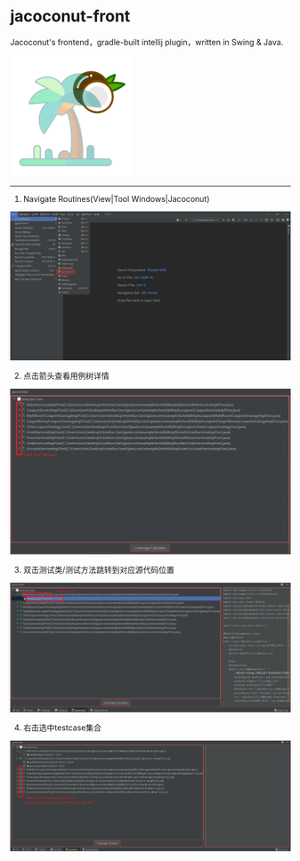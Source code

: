 # jacoconut-front
Jacoconut's frontend，gradle-built intellij plugin，written in Swing &amp; Java.

![](./public/logo2.png)
***

1. Navigate Routines(View|Tool Windows|Jacoconut)

![](./public/menu_key.png)

2. 点击箭头查看用例树详情

![](./public/testcase_tree.png)

3. 双击测试类/测试方法跳转到对应源代码位置

![](./public/code_jump.png)

4. 右击选中testcase集合

![](./public/checkbox.png)
